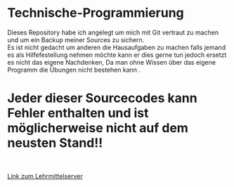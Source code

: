 # Technische-Programmierung
Dieses Repository habe ich angelegt um mich mit Git vertraut zu machen und um ein Backup meiner Sources zu sichern.
<br /> Es ist nicht gedacht um anderen die Hausaufgaben zu machen falls jemand es als Hilfefestellung nehmen möchte kann er dies gerne tun jedoch ersetzt es nicht das eigene Nachdenken,
Da man ohne Wissen über das eigene Programm die Übungen nicht bestehen kann .
# **Jeder dieser Sourcecodes kann Fehler enthalten und ist möglicherweise nicht auf dem neusten Stand!!**
<br />

 [Link zum Lehrmittelserver](https://kil-lms.htwsaar.de/moodle/login/index.php)
